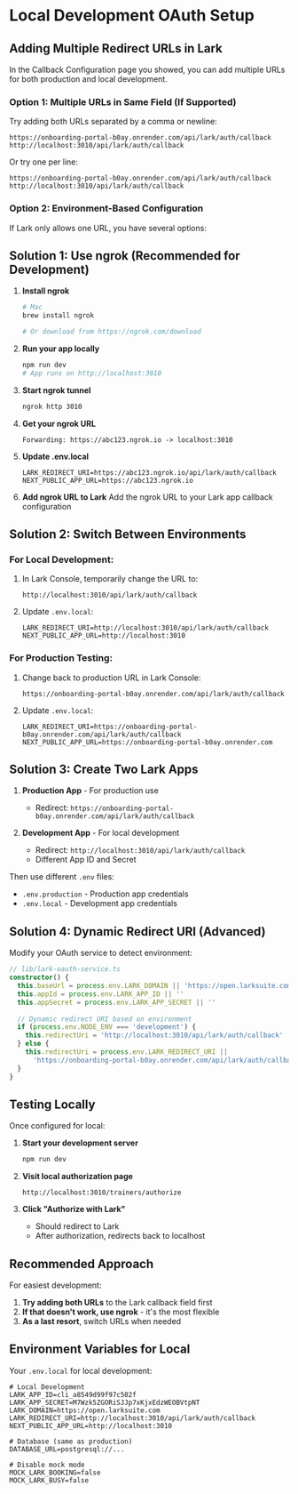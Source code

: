 # Local Development OAuth Setup

## Adding Multiple Redirect URLs in Lark

In the Callback Configuration page you showed, you can add multiple URLs for both production and local development.

### Option 1: Multiple URLs in Same Field (If Supported)

Try adding both URLs separated by a comma or newline:

```
https://onboarding-portal-b0ay.onrender.com/api/lark/auth/callback
http://localhost:3010/api/lark/auth/callback
```

Or try one per line:
```
https://onboarding-portal-b0ay.onrender.com/api/lark/auth/callback
http://localhost:3010/api/lark/auth/callback
```

### Option 2: Environment-Based Configuration

If Lark only allows one URL, you have several options:

## Solution 1: Use ngrok (Recommended for Development)

1. **Install ngrok**
   ```bash
   # Mac
   brew install ngrok
   
   # Or download from https://ngrok.com/download
   ```

2. **Run your app locally**
   ```bash
   npm run dev
   # App runs on http://localhost:3010
   ```

3. **Start ngrok tunnel**
   ```bash
   ngrok http 3010
   ```

4. **Get your ngrok URL**
   ```
   Forwarding: https://abc123.ngrok.io -> localhost:3010
   ```

5. **Update .env.local**
   ```env
   LARK_REDIRECT_URI=https://abc123.ngrok.io/api/lark/auth/callback
   NEXT_PUBLIC_APP_URL=https://abc123.ngrok.io
   ```

6. **Add ngrok URL to Lark**
   Add the ngrok URL to your Lark app callback configuration

## Solution 2: Switch Between Environments

### For Local Development:
1. In Lark Console, temporarily change the URL to:
   ```
   http://localhost:3010/api/lark/auth/callback
   ```

2. Update `.env.local`:
   ```env
   LARK_REDIRECT_URI=http://localhost:3010/api/lark/auth/callback
   NEXT_PUBLIC_APP_URL=http://localhost:3010
   ```

### For Production Testing:
1. Change back to production URL in Lark Console:
   ```
   https://onboarding-portal-b0ay.onrender.com/api/lark/auth/callback
   ```

2. Update `.env.local`:
   ```env
   LARK_REDIRECT_URI=https://onboarding-portal-b0ay.onrender.com/api/lark/auth/callback
   NEXT_PUBLIC_APP_URL=https://onboarding-portal-b0ay.onrender.com
   ```

## Solution 3: Create Two Lark Apps

1. **Production App** - For production use
   - Redirect: `https://onboarding-portal-b0ay.onrender.com/api/lark/auth/callback`

2. **Development App** - For local development
   - Redirect: `http://localhost:3010/api/lark/auth/callback`
   - Different App ID and Secret

Then use different `.env` files:
- `.env.production` - Production app credentials
- `.env.local` - Development app credentials

## Solution 4: Dynamic Redirect URI (Advanced)

Modify your OAuth service to detect environment:

```typescript
// lib/lark-oauth-service.ts
constructor() {
  this.baseUrl = process.env.LARK_DOMAIN || 'https://open.larksuite.com'
  this.appId = process.env.LARK_APP_ID || ''
  this.appSecret = process.env.LARK_APP_SECRET || ''
  
  // Dynamic redirect URI based on environment
  if (process.env.NODE_ENV === 'development') {
    this.redirectUri = 'http://localhost:3010/api/lark/auth/callback'
  } else {
    this.redirectUri = process.env.LARK_REDIRECT_URI || 
      'https://onboarding-portal-b0ay.onrender.com/api/lark/auth/callback'
  }
}
```

## Testing Locally

Once configured for local:

1. **Start your development server**
   ```bash
   npm run dev
   ```

2. **Visit local authorization page**
   ```
   http://localhost:3010/trainers/authorize
   ```

3. **Click "Authorize with Lark"**
   - Should redirect to Lark
   - After authorization, redirects back to localhost

## Recommended Approach

For easiest development:
1. **Try adding both URLs** to the Lark callback field first
2. **If that doesn't work, use ngrok** - it's the most flexible
3. **As a last resort**, switch URLs when needed

## Environment Variables for Local

Your `.env.local` for local development:
```env
# Local Development
LARK_APP_ID=cli_a8549d99f97c502f
LARK_APP_SECRET=M7Wzk5ZGORiSJJp7xKjxEdzWEOBVtpNT
LARK_DOMAIN=https://open.larksuite.com
LARK_REDIRECT_URI=http://localhost:3010/api/lark/auth/callback
NEXT_PUBLIC_APP_URL=http://localhost:3010

# Database (same as production)
DATABASE_URL=postgresql://...

# Disable mock mode
MOCK_LARK_BOOKING=false
MOCK_LARK_BUSY=false
```